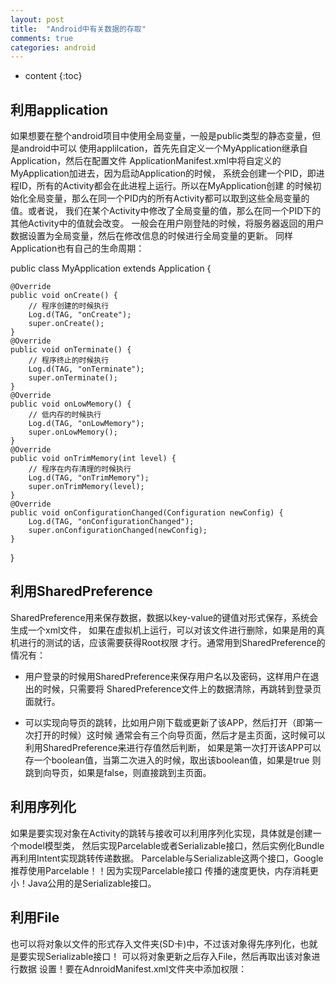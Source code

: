 ```yaml
---
layout: post
title:  "Android中有关数据的存取"
comments: true
categories: android
---
```


* content
{:toc}

## 利用application

如果想要在整个android项目中使用全局变量，一般是public类型的静态变量，但是android中可以
使用applilcation，首先先自定义一个MyApplication继承自Application，然后在配置文件
ApplicationManifest.xml中将自定义的MyApplication加进去，因为启动Application的时候，
系统会创建一个PID，即进程ID，所有的Activity都会在此进程上运行。所以在MyApplication创建
的时候初始化全局变量，那么在同一个PID内的所有Activity都可以取到这些全局变量的值。或者说，
我们在某个Activity中修改了全局变量的值，那么在同一个PID下的其他Activity中的值就会改变。
一般会在用户刚登陆的时候，将服务器返回的用户数据设置为全局变量，然后在修改信息的时候进行全局变量的更新。
同样Application也有自己的生命周期：

public class MyApplication extends Application {

    @Override
    public void onCreate() {
        // 程序创建的时候执行
        Log.d(TAG, "onCreate");
        super.onCreate();
    }
    @Override
    public void onTerminate() {
        // 程序终止的时候执行
        Log.d(TAG, "onTerminate");
        super.onTerminate();
    }
    @Override
    public void onLowMemory() {
        // 低内存的时候执行
        Log.d(TAG, "onLowMemory");
        super.onLowMemory();
    }
    @Override
    public void onTrimMemory(int level) {
        // 程序在内存清理的时候执行
        Log.d(TAG, "onTrimMemory");
        super.onTrimMemory(level);
    }
    @Override
    public void onConfigurationChanged(Configuration newConfig) {
        Log.d(TAG, "onConfigurationChanged");
        super.onConfigurationChanged(newConfig);
    }

}

## 利用SharedPreference

SharedPreference用来保存数据，数据以key-value的键值对形式保存，系统会生成一个xml文件，
如果在虚拟机上运行，可以对该文件进行删除，如果是用的真机进行的测试的话，应该需要获得Root权限
才行。通常用到SharedPreference的情况有：

* 用户登录的时候用SharedPreference来保存用户名以及密码，这样用户在退出的时候，只需要将
SharedPreference文件上的数据清除，再跳转到登录页面就行。

* 可以实现向导页的跳转，比如用户刚下载或更新了该APP，然后打开（即第一次打开的时候）这时候
通常会有三个向导页面，然后才是主页面，这时候可以利用SharedPreference来进行存值然后判断，
如果是第一次打开该APP可以存一个boolean值，当第二次进入的时候，取出该boolean值，如果是true
则跳到向导页，如果是false，则直接跳到主页面。

## 利用序列化

如果是要实现对象在Activity的跳转与接收可以利用序列化实现，具体就是创建一个model模型类，
然后实现Parcelable或者Serializable接口，然后实例化Bundle再利用Intent实现跳转传递数据。
Parcelable与Serializable这两个接口，Google推荐使用Parcelable！！因为实现Parcelable接口
传播的速度更快，内存消耗更小！Java公用的是Serializable接口。

## 利用File

也可以将对象以文件的形式存入文件夹(SD卡)中，不过该对象得先序列化，也就是要实现Serializable接口！
可以将对象更新之后存入File，然后再取出该对象进行数据
设置！要在AdnroidManifest.xml文件夹中添加权限：
<uses-permission android:name="android.permission.WRITE_EXTERNAL_STORAGE" />
<uses-permission android:name="android.permission.READ_EXTERNAL_STORAGE" />
